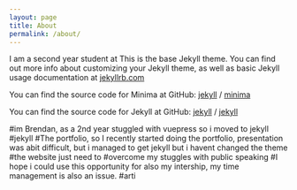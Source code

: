 ```yaml
---
layout: page
title: About
permalink: /about/
---
```

I am a second year student at 
This is the base Jekyll theme. You can find out more info about customizing your Jekyll theme, as well as basic Jekyll usage documentation at [jekyllrb.com](https://jekyllrb.com/)

You can find the source code for Minima at GitHub:
[jekyll][jekyll-organization] /
[minima](https://github.com/jekyll/minima)

You can find the source code for Jekyll at GitHub:
[jekyll][jekyll-organization] /
[jekyll](https://github.com/jekyll/jekyll)


[jekyll-organization]: https://github.com/jekyll
#im Brendan, as a 2nd year stuggled with vuepress so i moved to jekyll
#jekyll 
#The portfolio, so I recently started doing the portfolio, presentation was abit difficult, but i managed to get jekyll but i havent changed the theme 
#the  website just need to 
#overcome my stuggles with public speaking
#I hope i could use this opportunity for also my intership, my time management is also an issue. 
#arti


